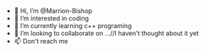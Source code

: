 - 👋 Hi, I’m @Marrion-Bishop
- 👀 I’m interested in coding
- 🌱 I’m currently learning c++ programing
- 💞️ I’m looking to collaborate on ...//I haven't thought about it yet
- 📫 Don't reach me

<!---
Marrion-Bishop/Marrion-Bishop is a ✨ special ✨ repository because its `README.md` (this file) appears on your GitHub profile.
You can click the Preview link to take a look at your changes.
--->

